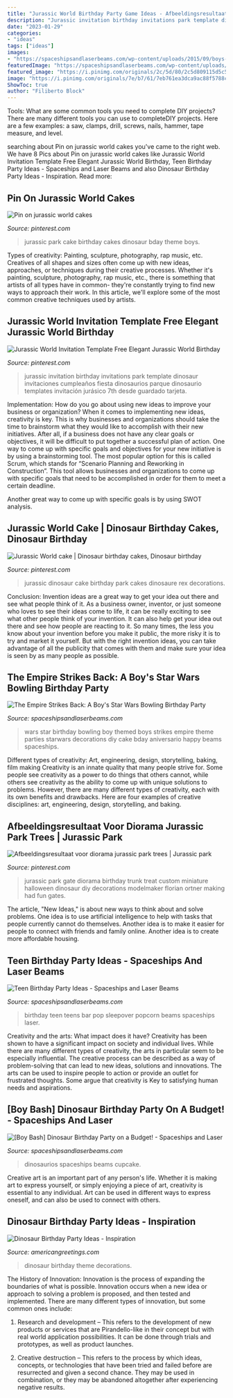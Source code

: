 ```yaml
---
title: "Jurassic World Birthday Party Game Ideas - Afbeeldingsresultaat Voor Diorama Jurassic Park Trees"
description: "Jurassic invitation birthday invitations park template dinosaur invitaciones cumpleaños fiesta dinosaurios parque dinosaurio templates invitación jurásico 7th desde guardado tarjeta"
date: "2023-01-29"
categories:
- "ideas"
tags: ["ideas"]
images:
- "https://spaceshipsandlaserbeams.com/wp-content/uploads/2015/09/boys-star-wars-bowling-birthday-party-ideas.jpg"
featuredImage: "https://spaceshipsandlaserbeams.com/wp-content/uploads/2015/09/dinosaur-birthday-party-ideas-on-a-budget.jpg.jpg"
featured_image: "https://i.pinimg.com/originals/2c/5d/80/2c5d809115d5c5916267592fbc5a2bd9.jpg"
image: "https://i.pinimg.com/originals/7e/b7/61/7eb761ea3dca9ac88f5788c09a0d3e0b.jpg"
ShowToc: true
author: "Filiberto Block"
---
```



Tools: What are some common tools you need to complete DIY projects?
There are many different tools you can use to completeDIY projects. Here are a few examples: a saw, clamps, drill, screws, nails, hammer, tape measure, and level.

	

		
searching about Pin on jurassic world cakes you've came to the right web. We have 8 Pics about Pin on jurassic world cakes like Jurassic World Invitation Template Free Elegant Jurassic World Birthday, Teen Birthday Party Ideas - Spaceships and Laser Beams and also Dinosaur Birthday Party Ideas - Inspiration. Read more:
		
    
## Pin On Jurassic World Cakes

<img loading=lazy src="https://i.pinimg.com/736x/90/e4/83/90e4839c3afa2c8b4bb6d5e6548ea139--jurassic-world-cake-jurassic-park.jpg" onerror="this.onerror=null;this.src='https://tse2.mm.bing.net/th?id=OIP.wJAogoKbN-HouIxG8x-glQHaFh&amp;pid=15.1';" alt="Pin on jurassic world cakes">

_Source: pinterest.com_

>jurassic park cake birthday cakes dinosaur bday theme boys. 

	

Types of creativity: Painting, sculpture, photography, rap music, etc.
Creatives of all shapes and sizes often come up with new ideas, approaches, or techniques during their creative processes. Whether it's painting, sculpture, photography, rap music, etc., there is something that artists of all types have in common- they're constantly trying to find new ways to approach their work. In this article, we'll explore some of the most common creative techniques used by artists.

    
## Jurassic World Invitation Template Free Elegant Jurassic World Birthday

<img loading=lazy src="https://i.pinimg.com/originals/7e/b7/61/7eb761ea3dca9ac88f5788c09a0d3e0b.jpg" onerror="this.onerror=null;this.src='https://tse1.mm.bing.net/th?id=OIP.dhaZDJK-vCEv1l7KkSiuFQHaKX&amp;pid=15.1';" alt="Jurassic World Invitation Template Free Elegant Jurassic World Birthday">

_Source: pinterest.com_

>jurassic invitation birthday invitations park template dinosaur invitaciones cumpleaños fiesta dinosaurios parque dinosaurio templates invitación jurásico 7th desde guardado tarjeta. 

	

Implementation: How do you go about using new ideas to improve your business or organization?
When it comes to implementing new ideas, creativity is key. This is why businesses and organizations should take the time to brainstorm what they would like to accomplish with their new initiatives. After all, if a business does not have any clear goals or objectives, it will be difficult to put together a successful plan of action.
One way to come up with specific goals and objectives for your new initiative is by using a brainstorming tool. The most popular option for this is called Scrum, which stands for “Scenario Planning and Reworking in Construction”. This tool allows businesses and organizations to come up with specific goals that need to be accomplished in order for them to meet a certain deadline.

Another great way to come up with specific goals is by using SWOT analysis.

    
## Jurassic World Cake | Dinosaur Birthday Cakes, Dinosaur Birthday

<img loading=lazy src="https://i.pinimg.com/originals/2c/5d/80/2c5d809115d5c5916267592fbc5a2bd9.jpg" onerror="this.onerror=null;this.src='https://tse1.mm.bing.net/th?id=OIP.YQwP3DoEkCUG9nzJCqWlswHaLC&amp;pid=15.1';" alt="Jurassic World cake | Dinosaur birthday cakes, Dinosaur birthday">

_Source: pinterest.com_

>jurassic dinosaur cake birthday park cakes dinosaure rex decorations. 

	

Conclusion: Invention ideas are a great way to get your idea out there and see what people think of it.
As a business owner, inventor, or just someone who loves to see their ideas come to life, it can be really exciting to see what other people think of your invention. It can also help get your idea out there and see how people are reacting to it. So many times, the less you know about your invention before you make it public, the more risky it is to try and market it yourself. But with the right invention ideas, you can take advantage of all the publicity that comes with them and make sure your idea is seen by as many people as possible.

    
## The Empire Strikes Back: A Boy&#039;s Star Wars Bowling Birthday Party

<img loading=lazy src="https://spaceshipsandlaserbeams.com/wp-content/uploads/2015/09/boys-star-wars-bowling-birthday-party-ideas.jpg" onerror="this.onerror=null;this.src='https://tse1.mm.bing.net/th?id=OIP.4uDKxgLDz6TmDrSIDnvRLwHaLH&amp;pid=15.1';" alt="The Empire Strikes Back: A Boy&#039;s Star Wars Bowling Birthday Party">

_Source: spaceshipsandlaserbeams.com_

>wars star birthday bowling boy themed boys strikes empire theme parties starwars decorations diy cake bday aniversario happy beams spaceships. 

	

Different types of creativity: Art, engineering, design, storytelling, baking, film making
Creativity is an innate quality that many people strive for. Some people see creativity as a power to do things that others cannot, while others see creativity as the ability to come up with unique solutions to problems. However, there are many different types of creativity, each with its own benefits and drawbacks. Here are four examples of creative disciplines: art, engineering, design, storytelling, and baking.

    
## Afbeeldingsresultaat Voor Diorama Jurassic Park Trees | Jurassic Park

<img loading=lazy src="https://i.pinimg.com/736x/44/b5/c5/44b5c5be8ff6587a8f83c99e22737cbe--jurassic-park-party-baby-boys.jpg" onerror="this.onerror=null;this.src='https://tse4.mm.bing.net/th?id=OIP.uZ7wOOe4HKqTP06ZeSR9mQHaJ3&amp;pid=15.1';" alt="Afbeeldingsresultaat voor diorama jurassic park trees | Jurassic park">

_Source: pinterest.com_

>jurassic park gate diorama birthday trunk treat custom miniature halloween dinosaur diy decorations modelmaker florian ortner making had fun gates. 

	

The article, "New Ideas," is about new ways to think about and solve problems. One idea is to use artificial intelligence to help with tasks that people currently cannot do themselves. Another idea is to make it easier for people to connect with friends and family online. Another idea is to create more affordable housing.

    
## Teen Birthday Party Ideas - Spaceships And Laser Beams

<img loading=lazy src="https://spaceshipsandlaserbeams.com/wp-content/uploads/2019/02/Pop-it-like-its-hot-popcorn-bar-for-a-teen-sleepover-The-best-birthday-party-ideas-for-teens-.jpg" onerror="this.onerror=null;this.src='https://tse3.mm.bing.net/th?id=OIP.-d_T86VGhUYVaNyPEDoS0AHaLH&amp;pid=15.1';" alt="Teen Birthday Party Ideas - Spaceships and Laser Beams">

_Source: spaceshipsandlaserbeams.com_

>birthday teen teens bar pop sleepover popcorn beams spaceships laser. 

	

Creativity and the arts: What impact does it have?
Creativity has been shown to have a significant impact on society and individual lives. While there are many different types of creativity, the arts in particular seem to be especially influential. The creative process can be described as a way of problem-solving that can lead to new ideas, solutions and innovations. The arts can be used to inspire people to action or provide an outlet for frustrated thoughts. Some argue that creativity is Key to satisfying human needs and aspirations.

    
## [Boy Bash] Dinosaur Birthday Party On A Budget! - Spaceships And Laser

<img loading=lazy src="https://spaceshipsandlaserbeams.com/wp-content/uploads/2015/09/dinosaur-birthday-party-ideas-on-a-budget.jpg.jpg" onerror="this.onerror=null;this.src='https://tse1.mm.bing.net/th?id=OIP.jGsNwoCUIp6yU4tyU9TfnAHaLH&amp;pid=15.1';" alt="[Boy Bash] Dinosaur Birthday Party on a Budget! - Spaceships and Laser">

_Source: spaceshipsandlaserbeams.com_

>dinosaurios spaceships beams cupcake. 

	

Creative art is an important part of any person's life. Whether it is making art to express yourself, or simply enjoying a piece of art, creativity is essential to any individual. Art can be used in different ways to express oneself, and can also be used to connect with others.

    
## Dinosaur Birthday Party Ideas - Inspiration

<img loading=lazy src="https://ak.imgag.com/product/siteassets/general/3471361/image.jpg" onerror="this.onerror=null;this.src='https://tse4.mm.bing.net/th?id=OIP.-rmfecOhHKlKs0d7suBkHwHaLG&amp;pid=15.1';" alt="Dinosaur Birthday Party Ideas - Inspiration">

_Source: americangreetings.com_

>dinosaur birthday theme decorations. 

	

The History of Innovation:
Innovation is the process of expanding the boundaries of what is possible. Innovation occurs when a new idea or approach to solving a problem is proposed, and then tested and implemented. There are many different types of innovation, but some common ones include:
1. Research and development – This refers to the development of new products or services that are Pirandello-like in their concept but with real world application possibilities. It can be done through trials and prototypes, as well as product launches.

2. Creative destruction – This refers to the process by which ideas, concepts, or technologies that have been tried and failed before are resurrected and given a second chance. They may be used in combination, or they may be abandoned altogether after experiencing negative results.


